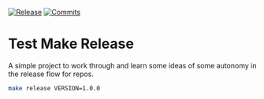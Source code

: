 [![Release](https://img.shields.io/github/v/release/ieaster1/test-make-release.svg?style=flat&maxAge=3600&color=orange)](https://github.com/ieaster1/test-make-release/releases)
[![Commits](https://img.shields.io/github/commits-since/ieaster1/test-make-release/latest?style=flat&color=orange)](https://github.com/ieaster1/test-make-release/commits/main/)

 # Test Make Release

 A simple project to work through and learn some ideas of some autonomy in the release flow for repos.

 ```bash
 make release VERSION=1.0.0
 ```
